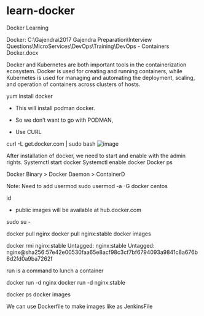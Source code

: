 # learn-docker
Docker Learning

Docker:
C:\Gajendra\2017 Gajendra Preparation\Interview Questions\MicroServices\DevOps\Training\DevOps - Containers Docker.docx

Docker and Kubernetes are both important tools in the containerization ecosystem. 
Docker is used for creating and running containers, 
while Kubernetes is used for managing and automating the deployment, scaling, and operation of containers across clusters of hosts.


yum install docker 

- This will install podman docker.
- So we don’t want to go with PODMAN,

- Use CURL

curl -L get.docker.com | sudo bash
![image](https://github.com/gbogguru/learn-docker/assets/42975193/8fb42939-de5d-4692-87a2-6b4f4efa7d77)

After installation of docker, we need to start and enable with the admin rights.
Systemctl start docker
Systemctl enable docker
Docker ps


Docker Binary > Docker Daemon > ContainerD

Note: Need to add usermod
sudo usermod -a -G docker centos

id

- public images will be available at hub.docker.com 

sudo su -

docker pull nginx
docker pull nginx:stable
docker images

docker rmi nginx:stable
Untagged: nginx:stable
Untagged: nginx@sha256:57e42e00530faa65e8acf98c3cf7bf6794093a9841c8a676b6d2fd0a9ba7262f

run is a command to lunch a container

docker run -d nginx 
docker run -d nginx:stable

docker ps
docker images

We can use Dockerfile to make images like as JenkinsFile


